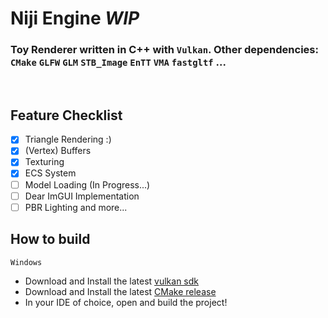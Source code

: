 # Niji Engine ***WIP***

### Toy Renderer written in C++ with `Vulkan`. Other dependencies: `CMake` `GLFW` `GLM` `STB_Image` `EnTT` `VMA` `fastgltf` ...

<br>

## Feature Checklist
- [x] Triangle Rendering :)
- [x] (Vertex) Buffers
- [x] Texturing
- [x] ECS System
- [ ] Model Loading (In Progress...)
- [ ] Dear ImGUI Implementation
- [ ] PBR Lighting 
and more...

## How to build
`Windows`
- Download and Install the latest [vulkan sdk](https://www.lunarg.com/vulkan-sdk/)
- Download and Install the latest [CMake release](https://cmake.org/download/)
- In your IDE of choice, open and build the project!
